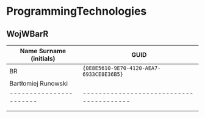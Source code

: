 # ProgrammingTechnologies

## WojWBarR

| Name Surname (initials) | GUID                                     |
| ----------------------- | ---------------------------------------- |
| BR                      | `{0E8E5610-9E70-4120-AEA7-6933CE8E36B5}` |
| Bartłomiej Runowski     |  					     |
| ----------------------- | ---------------------------------------- |
| 		          |  					     |
|      			  |  					     |